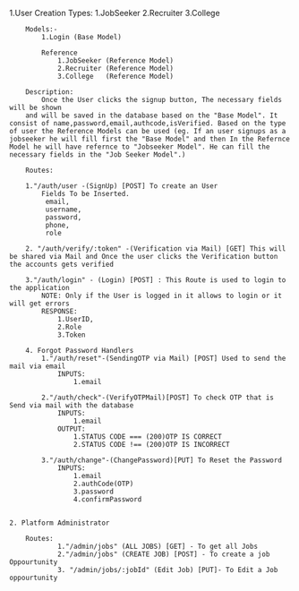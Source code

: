 1.User Creation
    Types:
    1.JobSeeker
    2.Recruiter
    3.College
    
        Models:-
            1.Login (Base Model)
    
            Reference
                1.JobSeeker (Reference Model)
                2.Recruiter (Reference Model)
                3.College   (Reference Model)
    
        Description:
            Once the User clicks the signup button, The necessary fields will be shown
        and will be saved in the database based on the "Base Model". It consist of name,password,email,authcode,isVerified. Based on the type of user the Reference Models can be used (eg. If an user signups as a jobseeker he will fill first the "Base Model" and then In the Refernce Model he will have refernce to "Jobseeker Model". He can fill the necessary fields in the "Job Seeker Model".)
    
        Routes:
    
        1."/auth/user -(SignUp) [POST] To create an User
            Fields To be Inserted.
             email,
             username,
             password,
             phone,
             role
    
        2. "/auth/verify/:token" -(Verification via Mail) [GET] This will be shared via Mail and Once the user clicks the Verification button the accounts gets verified
    
        3."/auth/login" - (Login) [POST] : This Route is used to login to the application
            NOTE: Only if the User is logged in it allows to login or it will get errors
            RESPONSE:
                1.UserID,
                2.Role
                3.Token
    
        4. Forgot Password Handlers
            1."/auth/reset"-(SendingOTP via Mail) [POST] Used to send the mail via email
                INPUTS:
                    1.email
    
            2."/auth/check"-(VerifyOTPMail)[POST] To check OTP that is Send via mail with the database
                INPUTS:
                    1.email
                OUTPUT:
                    1.STATUS CODE === (200)OTP IS CORRECT
                    2.STATUS CODE !== (200)OTP IS INCORRECT
    
            3."/auth/change"-(ChangePassword)[PUT] To Reset the Password
                INPUTS:
                    1.email
                    2.authCode(OTP)
                    3.password
                    4.confirmPassword
    

    2. Platform Administrator

        Routes:
                1."/admin/jobs" (ALL JOBS) [GET] - To get all Jobs
                2."/admin/jobs" (CREATE JOB) [POST] - To create a job Oppourtunity
                3. "/admin/jobs/:jobId" (Edit Job) [PUT]- To Edit a Job oppourtunity